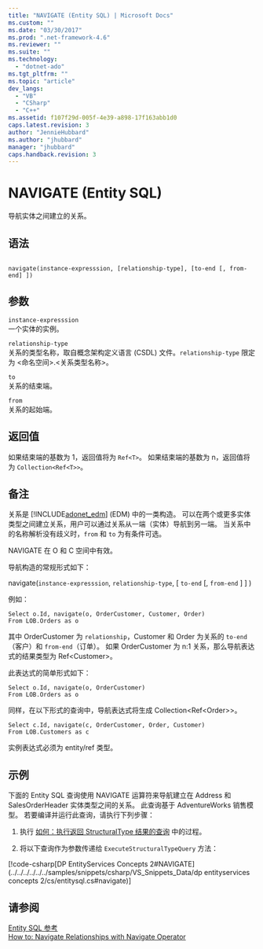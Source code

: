 ```yaml
---
title: "NAVIGATE (Entity SQL) | Microsoft Docs"
ms.custom: ""
ms.date: "03/30/2017"
ms.prod: ".net-framework-4.6"
ms.reviewer: ""
ms.suite: ""
ms.technology: 
  - "dotnet-ado"
ms.tgt_pltfrm: ""
ms.topic: "article"
dev_langs: 
  - "VB"
  - "CSharp"
  - "C++"
ms.assetid: f107f29d-005f-4e39-a898-17f163abb1d0
caps.latest.revision: 3
author: "JennieHubbard"
ms.author: "jhubbard"
manager: "jhubbard"
caps.handback.revision: 3
---
```

# NAVIGATE (Entity SQL)
导航实体之间建立的关系。  
  
## 语法  
  
```  
  
navigate(instance-expresssion, [relationship-type], [to-end [, from-end] ])  
```  
  
## 参数  
 `instance-expresssion`  
 一个实体的实例。  
  
 `relationship-type`  
 关系的类型名称，取自概念架构定义语言 \(CSDL\) 文件。`relationship-type` 限定为 \<命名空间\>.\<关系类型名称\>。  
  
 `to`  
 关系的结束端。  
  
 `from`  
 关系的起始端。  
  
## 返回值  
 如果结束端的基数为 1，返回值将为 `Ref<T>`。 如果结束端的基数为 n，返回值将为 `Collection<Ref<T>>`。  
  
## 备注  
 关系是 [!INCLUDE[adonet_edm](../../../../../../includes/adonet-edm-md.md)] \(EDM\) 中的一类构造。 可以在两个或更多实体类型之间建立关系，用户可以通过关系从一端（实体）导航到另一端。 当关系中的名称解析没有歧义时，`from` 和 `to` 为有条件可选。  
  
 NAVIGATE 在 O 和 C 空间中有效。  
  
 导航构造的常规形式如下：  
  
 navigate\(`instance-expresssion`, `relationship-type`, \[ `to-end` \[, `from-end` \] \] \)  
  
 例如：  
  
```  
Select o.Id, navigate(o, OrderCustomer, Customer, Order)  
From LOB.Orders as o  
```  
  
 其中 OrderCustomer 为 `relationship`，Customer 和 Order 为关系的 `to-end`（客户）和 `from-end`（订单）。 如果 OrderCustomer 为 n:1 关系，那么导航表达式的结果类型为 Ref\<Customer\>。  
  
 此表达式的简单形式如下：  
  
```  
Select o.Id, navigate(o, OrderCustomer)  
From LOB.Orders as o  
```  
  
 同样，在以下形式的查询中，导航表达式将生成 Collection\<Ref\<Order\>\>。  
  
```  
Select c.Id, navigate(c, OrderCustomer, Order, Customer)  
From LOB.Customers as c  
```  
  
 实例表达式必须为 entity\/ref 类型。  
  
## 示例  
 下面的 Entity SQL 查询使用 NAVIGATE 运算符来导航建立在 Address 和 SalesOrderHeader 实体类型之间的关系。 此查询基于 AdventureWorks 销售模型。 若要编译并运行此查询，请执行下列步骤：  
  
1.  执行 [如何：执行返回 StructuralType 结果的查询](../../../../../../docs/framework/data/adonet/ef/how-to-execute-a-query-that-returns-structuraltype-results.md) 中的过程。  
  
2.  将以下查询作为参数传递给 `ExecuteStructuralTypeQuery` 方法：  
  
 [!code-csharp[DP EntityServices Concepts 2#NAVIGATE](../../../../../../samples/snippets/csharp/VS_Snippets_Data/dp entityservices concepts 2/cs/entitysql.cs#navigate)]  
  
## 请参阅  
 [Entity SQL 参考](../../../../../../docs/framework/data/adonet/ef/language-reference/entity-sql-reference.md)   
 [How to: Navigate Relationships with Navigate Operator](../../../../../../docs/framework/data/adonet/ef/language-reference/navigate-entity-sql.md)